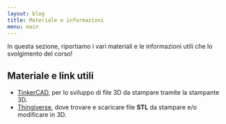 ```yaml
---
layout: blog
title: Materiale e informazioni
menu: main
---
```

In questa sezione, riportiamo i vari materiali e le informazioni utili che lo svolgimento del corso!

## Materiale e link utili

- [TinkerCAD](https://www.tinkercad.com/), per lo sviluppo di file 3D da stampare tramite la stampante 3D.
- [Thingiverse](http://thingiverse.com/), dove trovare e scaricare file **STL** da stampare e/o modificare in 3D.
